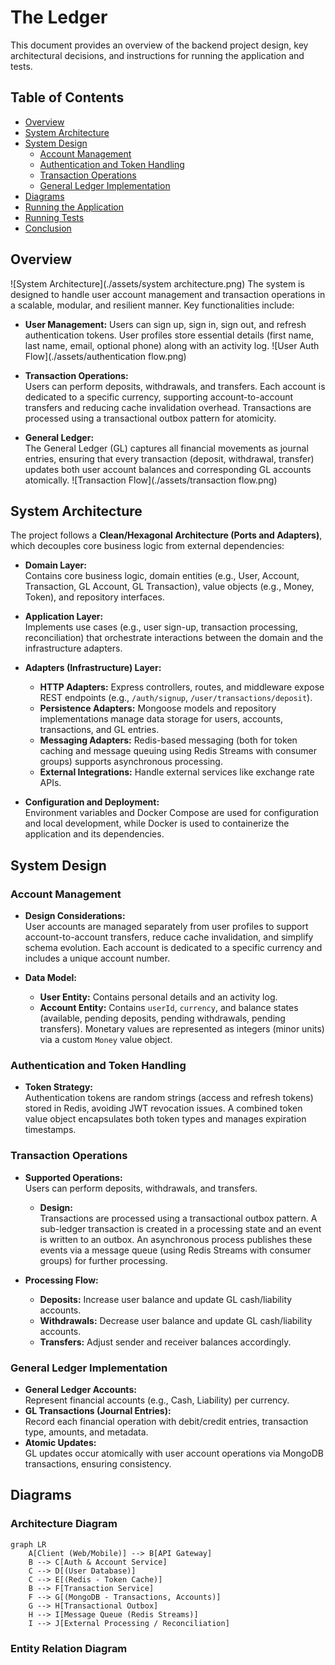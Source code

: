 # The Ledger

This document provides an overview of the backend project design, key architectural decisions, and instructions for running the application and tests.

## Table of Contents

- [Overview](#overview)
- [System Architecture](#system-architecture)
- [System Design](#system-design)
  - [Account Management](#account-management)
  - [Authentication and Token Handling](#authentication-and-token-handling)
  - [Transaction Operations](#transaction-operations)
  - [General Ledger Implementation](#general-ledger-implementation)
- [Diagrams](#diagrams)
- [Running the Application](#running-the-application)
- [Running Tests](#running-tests)
- [Conclusion](#conclusion)

## Overview

![System Architecture](./assets/system architecture.png)
The system is designed to handle user account management and transaction operations in a scalable, modular, and resilient manner. Key functionalities include:

- **User Management:**
  Users can sign up, sign in, sign out, and refresh authentication tokens. User profiles store essential details (first name, last name, email, optional phone) along with an activity log.
  ![User Auth Flow](./assets/authentication flow.png)

- **Transaction Operations:**  
  Users can perform deposits, withdrawals, and transfers. Each account is dedicated to a specific currency, supporting account-to-account transfers and reducing cache invalidation overhead. Transactions are processed using a transactional outbox pattern for atomicity.

- **General Ledger:**  
  The General Ledger (GL) captures all financial movements as journal entries, ensuring that every transaction (deposit, withdrawal, transfer) updates both user account balances and corresponding GL accounts atomically.
  ![Transaction Flow](./assets/transaction flow.png)

## System Architecture

The project follows a **Clean/Hexagonal Architecture (Ports and Adapters)**, which decouples core business logic from external dependencies:

- **Domain Layer:**  
  Contains core business logic, domain entities (e.g., User, Account, Transaction, GL Account, GL Transaction), value objects (e.g., Money, Token), and repository interfaces.

- **Application Layer:**  
  Implements use cases (e.g., user sign-up, transaction processing, reconciliation) that orchestrate interactions between the domain and the infrastructure adapters.

- **Adapters (Infrastructure) Layer:**

  - **HTTP Adapters:** Express controllers, routes, and middleware expose REST endpoints (e.g., `/auth/signup`, `/user/transactions/deposit`).
  - **Persistence Adapters:** Mongoose models and repository implementations manage data storage for users, accounts, transactions, and GL entries.
  - **Messaging Adapters:** Redis-based messaging (both for token caching and message queuing using Redis Streams with consumer groups) supports asynchronous processing.
  - **External Integrations:** Handle external services like exchange rate APIs.

- **Configuration and Deployment:**  
  Environment variables and Docker Compose are used for configuration and local development, while Docker is used to containerize the application and its dependencies.

## System Design

### Account Management

- **Design Considerations:**  
  User accounts are managed separately from user profiles to support account-to-account transfers, reduce cache invalidation, and simplify schema evolution. Each account is dedicated to a specific currency and includes a unique account number.

- **Data Model:**
  - **User Entity:** Contains personal details and an activity log.
  - **Account Entity:** Contains `userId`, `currency`, and balance states (available, pending deposits, pending withdrawals, pending transfers). Monetary values are represented as integers (minor units) via a custom `Money` value object.

### Authentication and Token Handling

- **Token Strategy:**  
  Authentication tokens are random strings (access and refresh tokens) stored in Redis, avoiding JWT revocation issues. A combined token value object encapsulates both token types and manages expiration timestamps.

### Transaction Operations

- **Supported Operations:**  
  Users can perform deposits, withdrawals, and transfers.

  - **Design:**  
    Transactions are processed using a transactional outbox pattern. A sub-ledger transaction is created in a processing state and an event is written to an outbox. An asynchronous process publishes these events via a message queue (using Redis Streams with consumer groups) for further processing.

- **Processing Flow:**
  - **Deposits:** Increase user balance and update GL cash/liability accounts.
  - **Withdrawals:** Decrease user balance and update GL cash/liability accounts.
  - **Transfers:** Adjust sender and receiver balances accordingly.

### General Ledger Implementation

- **General Ledger Accounts:**  
  Represent financial accounts (e.g., Cash, Liability) per currency.
- **GL Transactions (Journal Entries):**  
  Record each financial operation with debit/credit entries, transaction type, amounts, and metadata.
- **Atomic Updates:**  
  GL updates occur atomically with user account operations via MongoDB transactions, ensuring consistency.

## Diagrams

### Architecture Diagram

```mermaid
graph LR
    A[Client (Web/Mobile)] --> B[API Gateway]
    B --> C[Auth & Account Service]
    C --> D[(User Database)]
    C --> E[(Redis - Token Cache)]
    B --> F[Transaction Service]
    F --> G[(MongoDB - Transactions, Accounts)]
    G --> H[Transactional Outbox]
    H --> I[Message Queue (Redis Streams)]
    I --> J[External Processing / Reconciliation]
```

### Entity Relation Diagram

